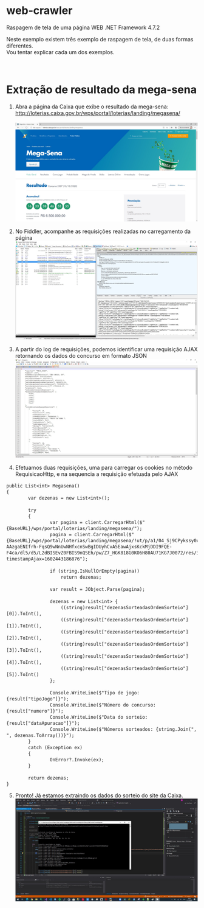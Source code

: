 # web-crawler
Raspagem de tela de uma página WEB
.NET Framework 4.7.2

Neste exemplo existem três exemplo de raspagem de tela, de duas formas diferentes.<br/>
Vou tentar explicar cada um dos exemplos.<br/><br/><br/>

# Extração de resultado da mega-sena

1. Abra a página da Caixa que exibe o resultado da mega-sena:<br/>
http://loterias.caixa.gov.br/wps/portal/loterias/landing/megasena/<br/><br/>
![mega-sena](https://github.com/raywall/web-crawler/blob/master/WebCrawlerConsoleApp/images/caixa-megasena.jpg)

2. No Fiddler, acompanhe as requisições realizadas no carregamento da página<br/>
![fiddler](https://github.com/raywall/web-crawler/blob/master/WebCrawlerConsoleApp/images/fiddler.jpg)<br/>

3. A partir do log de requisições, podemos identificar uma requisição AJAX retornando os dados do concurso em formato JSON<br/>
![json](https://github.com/raywall/web-crawler/blob/master/WebCrawlerConsoleApp/images/resultado-json.jpg)<br/>

4. Efetuamos duas requisições, uma para carregar os cookies no método RequisicaoHttp, e na sequencia a requisição efetuada pelo AJAX
```
public List<int> Megasena()
{
        var dezenas = new List<int>();

        try
        {
                var pagina = client.CarregarHtml($"{BaseURL}/wps/portal/loterias/landing/megasena/");
                pagina = client.CarregarHtml($"{BaseURL}/wps/portal/loterias/landing/megasena/!ut/p/a1/04_Sj9CPykssy0xPLMnMz0vMAfGjzOLNDH0MPAzcDbwMPI0sDBxNXAOMwrzCjA0sjIEKIoEKnN0dPUzMfQwMDEwsjAw8XZw8XMwtfQ0MPM2I02-AAzgaENIfrh-FqsQ9wNnUwNHfxcnSwBgIDUyhCvA5EawAjxsKckMjDDI9FQE-F4ca/dl5/d5/L2dBISEvZ0FBIS9nQSEh/pw/Z7_HGK818G0KO6H80AU71KG7J0072/res/id=buscaResultado/c=cacheLevelPage/?timestampAjax=1602443186876");

                if (string.IsNullOrEmpty(pagina))
                    return dezenas;

                var result = JObject.Parse(pagina);

                dezenas = new List<int> {
                    ((string)result["dezenasSorteadasOrdemSorteio"][0]).ToInt(),
                    ((string)result["dezenasSorteadasOrdemSorteio"][1]).ToInt(),
                    ((string)result["dezenasSorteadasOrdemSorteio"][2]).ToInt(),
                    ((string)result["dezenasSorteadasOrdemSorteio"][3]).ToInt(),
                    ((string)result["dezenasSorteadasOrdemSorteio"][4]).ToInt(),
                    ((string)result["dezenasSorteadasOrdemSorteio"][5]).ToInt()
                };

                Console.WriteLine($"Tipo de jogo: {result["tipoJogo"]}");
                Console.WriteLine($"Número do concurso: {result["numero"]}");
                Console.WriteLine($"Data do sorteio: {result["dataApuracao"]}");
                Console.WriteLine($"Números sorteados: {string.Join(", ", dezenas.ToArray())}");
        }
        catch (Exception ex)
        {
                OnError?.Invoke(ex);
        }

        return dezenas;
}
```

5. Pronto! Já estamos extraindo os dados do sorteio do site da Caixa.
![resultado](https://github.com/raywall/web-crawler/blob/master/WebCrawlerConsoleApp/images/resultado-extraido.jpg)
